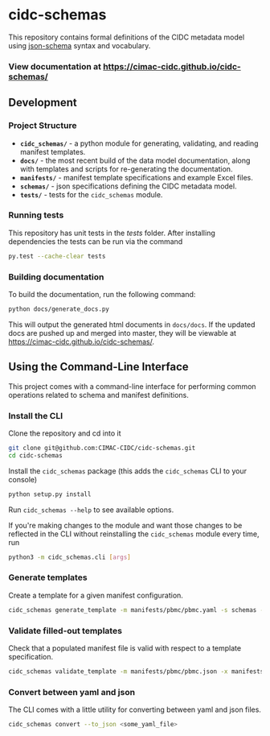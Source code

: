 # cidc-schemas

This repository contains formal definitions of the CIDC metadata model using [json-schema](https://json-schema.org/) syntax and vocabulary.

### View documentation at https://cimac-cidc.github.io/cidc-schemas/

## Development

### Project Structure

- **`cidc_schemas/`** - a python module for generating, validating, and reading manifest templates.
- **`docs/`** - the most recent build of the data model documentation, along with templates and scripts for re-generating the documentation.
- **`manifests/`** - manifest template specifications and example Excel files.
- **`schemas/`** - json specifications defining the CIDC metadata model.
- **`tests/`** - tests for the `cidc_schemas` module.

### Running tests

This repository has unit tests in the _tests_ folder. After installing dependencies
the tests can be run via the command

```bash
py.test --cache-clear tests
```

### Building documentation

To build the documentation, run the following command:

```bash
python docs/generate_docs.py
```

This will output the generated html documents in `docs/docs`. If the updated docs are pushed up and merged
into master, they will be viewable at https://cimac-cidc.github.io/cidc-schemas/.

## Using the Command-Line Interface

This project comes with a command-line interface for performing common operations related to schema and manifest definitions.

### Install the CLI

Clone the repository and cd into it

```bash
git clone git@github.com:CIMAC-CIDC/cidc-schemas.git
cd cidc-schemas
```

Install the `cidc_schemas` package (this adds the `cidc_schemas` CLI to your console)

```bash
python setup.py install
```

Run `cidc_schemas --help` to see available options.

If you're making changes to the module and want those changes to be reflected in the CLI without reinstalling the `cidc_schemas` module every time, run

```bash
python3 -m cidc_schemas.cli [args]
```

### Generate templates

Create a template for a given manifest configuration.

```bash
cidc_schemas generate_template -m manifests/pbmc/pbmc.yaml -s schemas -o pbmc.xlsx
```

### Validate filled-out templates

Check that a populated manifest file is valid with respect to a template specification.

```bash
cidc_schemas validate_template -m manifests/pbmc/pbmc.json -x manifests/pbmc/pbmc.xlsx -s schemas
```

### Convert between yaml and json

The CLI comes with a little utility for converting between yaml and json files.

```bash
cidc_schemas convert --to_json <some_yaml_file>
```
